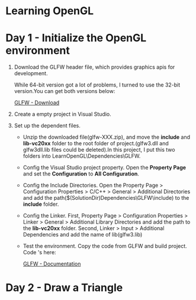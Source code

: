# Learning OpenGL

# Day 1 - Initialize the OpenGL environment

1. Download the GLFW header file, which provides graphics apis for development.

    While 64-bit version got a lot of problems, I turned to use the 32-bit version.You can get both versions  below:

    [GLFW - Download](https://www.glfw.org/download.html)

2. Create a empty project in Visual Studio.
3. Set up the dependent files.
    - Unzip the downloaded file(glfw-XXX.zip), and move the **include** and **lib-vc20xx** folder to the root folder of project.(glfw3.dll and glfw3dll.lib files could be deleted).In this project, I put this two folders into LearnOpenGL\Dependencies\GLFW\.
    - Config the Visual Studio project property. Open the **Property Page** and set the **Configuration** to **All Configuration**.
    - Config the Include Directories. Open the Property Page > Configuration Properties > C/C++ > General > Additional Directories and add the path($(SolutionDir)Dependencies\GLFW\include) to the **include** folder.
    - Config the Linker. First, Property Page > Configuration Properties > Linker > General > Additional Library Directories and add the path to the **lib-vc20xx** folder. Second, Linker > Input > Additional Dependencies and add the name of lib(glfw3.lib)
    - Test the environment. Copy the code from GLFW and build project. Code 's here:

      [GLFW - Documentation](https://www.glfw.org/documentation.html)

# Day 2 - Draw a Triangle
